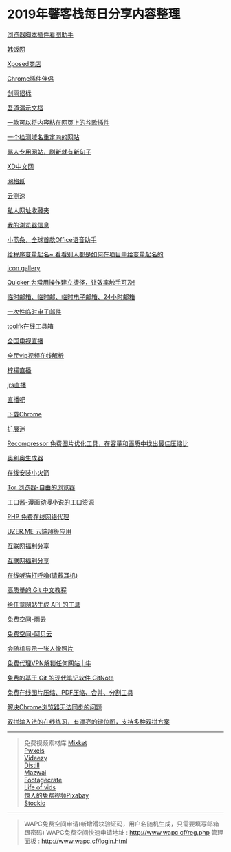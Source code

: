 # 2019年馨客栈每日分享内容整理

[浏览器脚本插件看图助手](https://greasyfork.org/zh-CN/scripts/24204-picviewer-ce)   

[韩饭网](http://www.hanfan.cc/)   

[Xposed商店](https://xposed.xunbug.com/)   

[Chrome插件伴侣](http://www.webappbus.com/)   

[剑雨招标](https://www.jianyu360.com/)   

[吾道演示文档](http://www.woodo.cn/)   

[一款可以将内容粘在网页上的谷歌插件](https://chrome.google.com/webstore/detail/sticky-notes/fnmndjbocidkodmnhanjingkafiihphh)   

[一个检测域名重定向的网站](http://redirectdetective.com/)   

[骂人专用网站，刷新就有新句子](https://nmsl.shadiao.app/)   

[XD中文网](https://xd.94xy.com/)

[网格纸](http://www.wanggezhi.com/)

[云测速](http://cloudping.bastionhost.org/)

[私人网址收藏夹](https://notn.app/)

[我的浏览器信息](https://mybrowser.nilhave.com/)

[小蓝条，全球首款Office语音助手](http://www.xiaolantiao.com/)

[给程序变量起名~  看看别人都是如何在项目中给变量起名的](https://unbug.github.io/codelf/)   

[icon gallery](http://icongallery.cn/)   

[Quicker 为常用操作建立捷径，让效率触手可及!](https://getquicker.net/)   

[临时邮箱、临时邮、临时电子邮箱、24小时邮箱](http://24mail.chacuo.net/)

[一次性临时电子邮件](https://temp-mail.org/zh/)

[toolfk在线工具箱](https://www.toolfk.com/)

[全国电视直播](http://bddn.cn/zb.htm)

[全民vip视频在线解析](http://www.qmaile.com/)

[柠檬直播](http://www.ningmengzhibo.com/)

[jrs直播](http://www.jrs.me/)

[直播吧](https://www.zhibo8.cc/)

[下载Chrome](https://tools.shuax.com/chrome/)   

[扩展迷](https://extfans.com/)   

[Recompressor 免费图片优化工具，在容量和画质中找出最佳压缩比](https://zh.recompressor.com/)   

[奥利奥生成器](https://ddiu8081.github.io/oreooo)   

[在线安装小火箭](https://3kaa.net/)   

[Tor 浏览器-自由的浏览器](http://t-browser.sourceforge.net/)   

[工口酱-漫画动漫小说的工口资源](https://a.elodm.com/)   

[PHP 免费在线网络代理](http://190.cfbx.jp/)   

[UZER.ME 云端超级应用](https://uzer.me/)   

[互联网福利分享](https://www.iqiqi.org/)   

[互联网福利分享](https://www.000webhost.com/)   

[在线听猫打呼噜(请戴耳机)](https://m.niucodata.com/cat/cat.php)   

[高质量的 Git 中文教程](https://geeeeeeeeek.github.io/git-recipes/)   

[给任意网站生成 API 的工具](https://2uvlp0y13b.execute-api.us-west-2.amazonaws.com/staging/)

[免费空间-雨云](https://www.rainyun.com/)

[免费空间-阿贝云](https://www.abeiyun.com/)

[会随机显示一张人像照片](https://thispersondoesnotexist.com/)

[免费代理VPN解锁任何网站 | 牛](https://chrome.google.com/webstore/detail/free-proxy-vpn-to-unblock/dhadilbmmjiooceioladdphemaliiobo)

[免费的基于 Git 的现代笔记软件 GitNote](https://gitnoteapp.com/)

[免费在线图片压缩、PDF压缩、合并、分割工具](https://docsmall.com/)

[解决Chrome浏览器无法同步的问题](http://www.long-int.com/chrome-helper/)

[双拼输入法的在线练习，有漂亮的键位图，支持多种双拼方案](https://linci.co/sp/)

---

> 免费视频素材库
> [Mixket](https://mixkit.co/)   
> [Pwxels](https://www.pexels.com/videos)   
> [Videezy](https://www.videezy.com/)   
> [Distill](http://www.wedistill.io/)   
> [Mazwai](http://mazwai.com/)   
> [Footagecrate](https://footagecrate.com/)   
> [Life of vids](https://www.lifeofvids.com/)   
> [惊人的免费视频Pixabay](https://pixabay.com/zh/videos/)   
> [Stockio](https://www.stockio.com/)   

---

> WAPC免费空间申请(新增滑块验证码，用户名随机生成，只需要填写邮箱跟密码) 
> WAPC免费空间快速申请地址 : http://www.wapc.cf/reg.php 
> 管理面板 : http://www.wapc.cf/login.html











